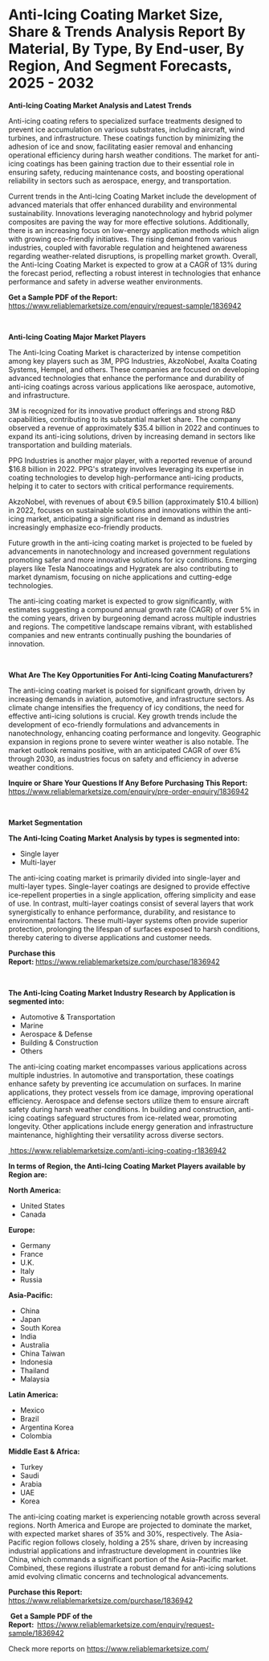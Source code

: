 <p><h1>Anti-Icing Coating Market Size, Share & Trends Analysis Report By Material, By Type, By End-user, By Region, And Segment Forecasts, 2025 - 2032</h1></p><p><strong>Anti-Icing Coating Market Analysis and Latest Trends</strong></p>
<p><p>Anti-icing coating refers to specialized surface treatments designed to prevent ice accumulation on various substrates, including aircraft, wind turbines, and infrastructure. These coatings function by minimizing the adhesion of ice and snow, facilitating easier removal and enhancing operational efficiency during harsh weather conditions. The market for anti-icing coatings has been gaining traction due to their essential role in ensuring safety, reducing maintenance costs, and boosting operational reliability in sectors such as aerospace, energy, and transportation.</p><p>Current trends in the Anti-Icing Coating Market include the development of advanced materials that offer enhanced durability and environmental sustainability. Innovations leveraging nanotechnology and hybrid polymer composites are paving the way for more effective solutions. Additionally, there is an increasing focus on low-energy application methods which align with growing eco-friendly initiatives. The rising demand from various industries, coupled with favorable regulation and heightened awareness regarding weather-related disruptions, is propelling market growth. Overall, the Anti-Icing Coating Market is expected to grow at a CAGR of 13% during the forecast period, reflecting a robust interest in technologies that enhance performance and safety in adverse weather environments.</p></p>
<p><strong>Get a Sample PDF of the Report:&nbsp;</strong> <a href="https://www.reliablemarketsize.com/enquiry/request-sample/1836942?utm_campaign=2565&utm_medium=2&utm_source=Github&utm_content=ia&utm_term=26032025&utm_id=anti-icing-coating">https://www.reliablemarketsize.com/enquiry/request-sample/1836942</a></p>
<p>&nbsp;</p>
<p><strong>Anti-Icing Coating Major Market Players</strong></p>
<p><p>The Anti-Icing Coating Market is characterized by intense competition among key players such as 3M, PPG Industries, AkzoNobel, Axalta Coating Systems, Hempel, and others. These companies are focused on developing advanced technologies that enhance the performance and durability of anti-icing coatings across various applications like aerospace, automotive, and infrastructure.</p><p>3M is recognized for its innovative product offerings and strong R&D capabilities, contributing to its substantial market share. The company observed a revenue of approximately $35.4 billion in 2022 and continues to expand its anti-icing solutions, driven by increasing demand in sectors like transportation and building materials.</p><p>PPG Industries is another major player, with a reported revenue of around $16.8 billion in 2022. PPG's strategy involves leveraging its expertise in coating technologies to develop high-performance anti-icing products, helping it to cater to sectors with critical performance requirements.</p><p>AkzoNobel, with revenues of about €9.5 billion (approximately $10.4 billion) in 2022, focuses on sustainable solutions and innovations within the anti-icing market, anticipating a significant rise in demand as industries increasingly emphasize eco-friendly products.</p><p>Future growth in the anti-icing coating market is projected to be fueled by advancements in nanotechnology and increased government regulations promoting safer and more innovative solutions for icy conditions. Emerging players like Tesla Nanocoatings and Hygratek are also contributing to market dynamism, focusing on niche applications and cutting-edge technologies.</p><p>The anti-icing coating market is expected to grow significantly, with estimates suggesting a compound annual growth rate (CAGR) of over 5% in the coming years, driven by burgeoning demand across multiple industries and regions. The competitive landscape remains vibrant, with established companies and new entrants continually pushing the boundaries of innovation.</p></p>
<p>&nbsp;</p>
<p><strong>What Are The Key Opportunities For Anti-Icing Coating Manufacturers?</strong></p>
<p><p>The anti-icing coating market is poised for significant growth, driven by increasing demands in aviation, automotive, and infrastructure sectors. As climate change intensifies the frequency of icy conditions, the need for effective anti-icing solutions is crucial. Key growth trends include the development of eco-friendly formulations and advancements in nanotechnology, enhancing coating performance and longevity. Geographic expansion in regions prone to severe winter weather is also notable. The market outlook remains positive, with an anticipated CAGR of over 6% through 2030, as industries focus on safety and efficiency in adverse weather conditions.</p></p>
<p><strong>Inquire or Share Your Questions If Any Before Purchasing This Report:</strong> <a href="https://www.reliablemarketsize.com/enquiry/pre-order-enquiry/1836942?utm_campaign=2565&utm_medium=2&utm_source=Github&utm_content=ia&utm_term=26032025&utm_id=anti-icing-coating">https://www.reliablemarketsize.com/enquiry/pre-order-enquiry/1836942</a></p>
<p>&nbsp;</p>
<p><strong>Market Segmentation</strong></p>
<p><strong>The Anti-Icing Coating Market Analysis by types is segmented into:</strong></p>
<p><ul><li>Single layer</li><li>Multi-layer</li></ul></p>
<p><p>The anti-icing coating market is primarily divided into single-layer and multi-layer types. Single-layer coatings are designed to provide effective ice-repellent properties in a single application, offering simplicity and ease of use. In contrast, multi-layer coatings consist of several layers that work synergistically to enhance performance, durability, and resistance to environmental factors. These multi-layer systems often provide superior protection, prolonging the lifespan of surfaces exposed to harsh conditions, thereby catering to diverse applications and customer needs.</p></p>
<p><strong>Purchase this Report:&nbsp;</strong><a href="https://www.reliablemarketsize.com/purchase/1836942?utm_campaign=2565&utm_medium=2&utm_source=Github&utm_content=ia&utm_term=26032025&utm_id=anti-icing-coating">https://www.reliablemarketsize.com/purchase/1836942</a></p>
<p>&nbsp;</p>
<p><strong>The Anti-Icing Coating Market Industry Research by Application is segmented into:</strong></p>
<p><ul><li>Automotive & Transportation</li><li>Marine</li><li>Aerospace & Defense</li><li>Building & Construction</li><li>Others</li></ul></p>
<p><p>The anti-icing coating market encompasses various applications across multiple industries. In automotive and transportation, these coatings enhance safety by preventing ice accumulation on surfaces. In marine applications, they protect vessels from ice damage, improving operational efficiency. Aerospace and defense sectors utilize them to ensure aircraft safety during harsh weather conditions. In building and construction, anti-icing coatings safeguard structures from ice-related wear, promoting longevity. Other applications include energy generation and infrastructure maintenance, highlighting their versatility across diverse sectors.</p></p>
<p><a href="https://www.reliablemarketsize.com/anti-icing-coating-r1836942?utm_campaign=2565&utm_medium=2&utm_source=Github&utm_content=ia&utm_term=26032025&utm_id=anti-icing-coating">&nbsp;https://www.reliablemarketsize.com/anti-icing-coating-r1836942</a></p>
<p><strong>In terms of Region, the Anti-Icing Coating Market Players available by Region are:</strong></p>
<p>
    <p> <strong> North America: </strong>
        <ul>
            <li>United States</li>
            <li>Canada</li>
        </ul>
        </p> 
    <p> <strong> Europe: </strong>
        <ul>
            <li>Germany</li>
            <li>France</li>
            <li>U.K.</li>
            <li>Italy</li>
            <li>Russia</li>
        </ul>
        </p> 
    <p> <strong> Asia-Pacific: </strong>
        <ul>
            <li>China</li>
            <li>Japan</li>
            <li>South Korea</li>
            <li>India</li>
            <li>Australia</li>
            <li>China Taiwan</li>
            <li>Indonesia</li>
            <li>Thailand</li>
            <li>Malaysia</li>
        </ul>
        </p> 
    <p> <strong> Latin America: </strong>
        <ul>
            <li>Mexico</li>
            <li>Brazil</li>
            <li>Argentina Korea</li>
            <li>Colombia</li>
        </ul>
        </p> 
    <p> <strong> Middle East & Africa: </strong>
        <ul>
            <li>Turkey</li>
            <li>Saudi</li>
            <li>Arabia</li>
            <li>UAE</li>
            <li>Korea</li>
        </ul>
    </p>
    </p>
<p><p>The anti-icing coating market is experiencing notable growth across several regions. North America and Europe are projected to dominate the market, with expected market shares of 35% and 30%, respectively. The Asia-Pacific region follows closely, holding a 25% share, driven by increasing industrial applications and infrastructure development in countries like China, which commands a significant portion of the Asia-Pacific market. Combined, these regions illustrate a robust demand for anti-icing solutions amid evolving climatic concerns and technological advancements.</p></p>
<p><strong>Purchase this Report: </strong><a href="https://www.reliablemarketsize.com/purchase/1836942?utm_campaign=2565&utm_medium=2&utm_source=Github&utm_content=ia&utm_term=26032025&utm_id=anti-icing-coating">https://www.reliablemarketsize.com/purchase/1836942</a></p>
<p>&nbsp;<strong>Get a Sample PDF of the Report:&nbsp;&nbsp;</strong><a href="https://www.reliablemarketsize.com/enquiry/request-sample/1836942?utm_campaign=2565&utm_medium=2&utm_source=Github&utm_content=ia&utm_term=26032025&utm_id=anti-icing-coating">https://www.reliablemarketsize.com/enquiry/request-sample/1836942</a></p>
<p><strong></strong></p>
<p>Check more reports on <a href="https://www.reliablemarketsize.com/?utm_campaign=2565&utm_medium=2&utm_source=Github&utm_content=ia&utm_term=26032025&utm_id=anti-icing-coating">https://www.reliablemarketsize.com/</a></p>
